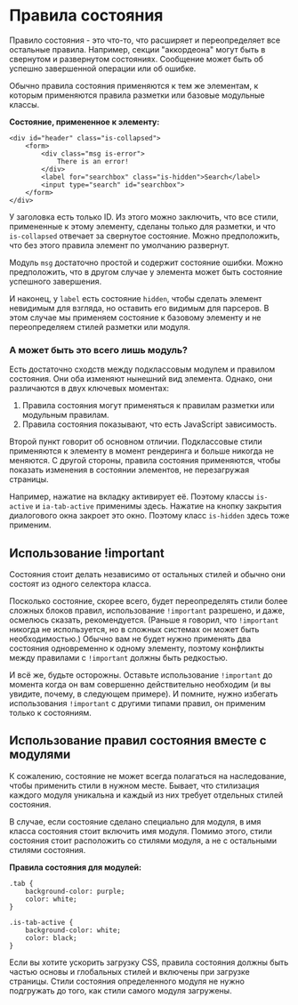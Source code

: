# Правила состояния #

Правило состояния - это что-то, что расширяет и переопределяет все остальные правила. Например, секции "аккордеона" могут быть в свернутом и развернутом состояниях. Сообщение может быть об успешно завершенной операции или об ошибке.

Обычно правила состояния применяются к тем же элементам, к которым применяются правила разметки или базовые модульные классы.

**Состояние, примененное к элементу:**

    <div id="header" class="is-collapsed">
        <form>
            <div class="msg is-error">
                There is an error!
            </div>
            <label for="searchbox" class="is-hidden">Search</label>
            <input type="search" id="searchbox">
        </form>
    </div>
    
У заголовка есть только ID. Из этого можно заключить, что все стили, примененные к этому элементу, сделаны только для разметки, и что `is-collapsed` отвечает за свернутое состояние. Можно предположить, что без этого правила элемент по умолчанию развернут.

Модуль `msg` достаточно простой и содержит состояние ошибки. Можно предположить, что в другом случае у элемента может быть состояние успешного завершения.

И наконец, у `label` есть состояние `hidden`, чтобы сделать элемент невидимым для взгляда, но оставить его видимым для парсеров. В этом случае мы применяем состояние к базовому элементу и не переопределяем стилей разметки или модуля.

### А может быть это всего лишь модуль? ###

Есть достаточно сходств между подклассовым модулем и правилом состояния. Они оба изменяют нынешний вид элемента. Однако, они различаются в двух ключевых моментах:

1. Правила состояния могут применяться к правилам разметки или модульным правилам.
2. Правила состояния показывают, что есть JavaScript зависимость.

Второй пункт говорит об основном отличии. Подклассовые стили применяются к элементу в момент рендеринга и больше никогда не меняются. С другой стороны, правила состояния применяются, чтобы показать изменения в состоянии элементов, не перезагружая страницы. 

Например, нажатие на вкладку активирует её. Поэтому классы `is-active` и `ia-tab-active` применимы здесь. Нажатие на кнопку закрытия диалогового окна закроет это окно. Поэтому класс `is-hidden` здесь тоже применим.
 
## Использование !important ##

Состояния стоит делать независимо от остальных стилей и обычно они состоят из одного селектора класса.

Посколько состояние, скорее всего, будет переопределять стили более сложных блоков правил, использование `!important` разрешено, и даже, осмелюсь сказать, рекомендуется. (Раньше я говорил, что `!important` никогда не используется, но в сложных системах он может быть необходимостью.) Обычно вам не будет нужно применять два состояния одновременно к одному элементу, поэтому конфликты между правилами с `!important` должны быть редкостью.

И всё же, будьте осторожны. Оставьте использование `!important` до момента когда он вам совершенно действительно необходим (и вы увидите, почему, в следующем примере). И помните, нужно избегать использования `!important` с другими типами правил, он применим только к состояниям.

## Использование правил состояния вместе с модулями ##

К сожалению, состояние не может всегда полагаться на наследование, чтобы применить стили в нужном месте. Бывает, что стилизация каждого модуля уникальна и каждый из них требует отдельных стилей состояния.

В случае, если состояние сделано специально для модуля, в имя класса состояния стоит включить имя модуля. Помимо этого, стили состояния стоит расположить со стилями модуля, а не с остальными стилями состояния.

**Правила состояния для модулей:**

    .tab {
        background-color: purple;
        color: white;
    }
    
    .is-tab-active {
        background-color: white;
        color: black;
    }
    
Если вы хотите ускорить загрузку CSS, правила состояния должны быть частью основы и глобальных стилей и включены при загрузке страницы. Стили состояния определенного модуля не нужно подгружать до того, как стили самого модуля загружены.